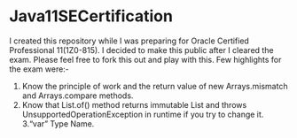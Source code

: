 # Java11SECertification

I created this repository while I was preparing for Oracle Certified Professional 11(1Z0-815). I decided to make this public after I cleared the exam. Please feel free to fork this out and play with this. Few highlights for the exam were:-

1. Know the principle of work and the return value of new Arrays.mismatch and Arrays.compare methods.
2. Know that List.of() method returns immutable List and throws UnsupportedOperationException in runtime if you try to change it.
3.“var” Type Name. 
